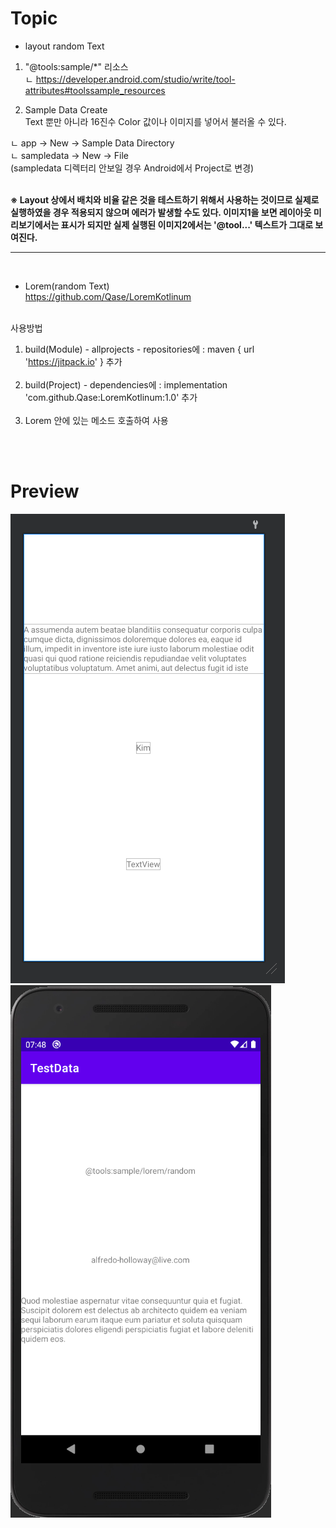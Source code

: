 # Topic

- layout random Text

1. "@tools:sample/*" 리소스 <br>
ㄴ https://developer.android.com/studio/write/tool-attributes#toolssample_resources


2. Sample Data Create <br>
Text 뿐만 아니라 16진수 Color 값이나 이미지를 넣어서 불러올 수 있다.

ㄴ app -> New -> Sample Data Directory <br>
ㄴ sampledata -> New -> File <br>
(sampledata 디렉터리 안보일 경우 Android에서 Project로 변경)
<br><br>

<b>※ Layout 상에서 배치와 비율 같은 것을 테스트하기 위해서 사용하는 것이므로 실제로 실행하였을 경우 적용되지 않으며 에러가 발생할 수도 있다.
이미지1을 보면 레이아웃 미리보기에서는 표시가 되지만 실제 실행된 이미지2에서는 '@tool...' 텍스트가 그대로 보여진다.</b>
<br><hr><br>

- Lorem(random Text) <br>
https://github.com/Qase/LoremKotlinum

<br>사용방법<br>
1. build(Module) - allprojects - repositories에 :  maven { url 'https://jitpack.io' } 추가 <br><br>
2. build(Project) - dependencies에 : implementation 'com.github.Qase:LoremKotlinum:1.0' 추가 <br><br>
3. Lorem 안에 있는 메소드 호출하여 사용


<br><br>

# Preview

![preview](preview.png)
<br>
![preview2](preview2.png)
